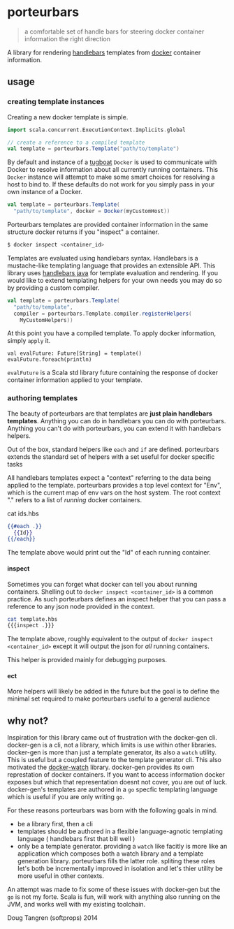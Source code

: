 # porteurbars

> a comfortable set of handle bars for steering docker container information the right direction

A library for rendering [handlebars](http://handlebarsjs.com/) templates from [docker](https://www.docker.com/) container information.

## usage

### creating template instances

Creating a new docker template is simple. 

```scala
import scala.concurrent.ExecutionContext.Implicits.global

// create a reference to a compiled template
val template = porteurbars.Template("path/to/template")
```

By default and instance of a [tugboat](http://github.com/softprops/tugboat) `Docker` is used to communicate with Docker to resolve 
information about all currently running containers. This `Docker` instance will attempt to make some smart choices for resolving a host to bind to.
If these defaults do not work for you simply pass in your own instance of a Docker.

```scala
val template = porteurbars.Template(
  "path/to/template", docker = Docker(myCustomHost))
```

Porteurbars templates are provided container information in the same structure docker returns if you
"inspect" a container.

```bash
$ docker inspect <container_id>
```

Templates are evaluated using handlebars syntax. Handlebars is a mustache-like templating language that provides an extensible API.
This library uses [handlebars java](http://jknack.github.io/handlebars.java/) for template evaluation and rendering. If you would like to extend
templating helpers for your own needs you may do so by providing a custom compiler.

```scala
val template = porteurbars.Template(
  "path/to/template",
  compiler = porteurbars.Template.compiler.registerHelpers(
    MyCustomHelpers))
```

At this point you have a compiled template. To apply docker information, simply `apply` it.

```
val evalFuture: Future[String] = template()
evalFuture.foreach(println)
```

`evalFuture` is a Scala std library future containing the response of docker container information applied to your template.

### authoring templates

The beauty of porteurbars are that templates are __just plain handlebars templates__. Anything you can do in handlebars you can do with porteurbars.
Anything you can't do with porteurbars, you can extend it with handlebars helpers.

Out of the box, standard helpers like `each` and `if` are defined. porteurbars extends the standard set of helpers with a set useful for docker specific tasks

All handlebars templates expect a "context" referring to the data being applied to the template. porteurbars provides a top level context for "Env",
which is the current map of env vars on the host system. The root context "." refers to a list of _running_ docker containers.

cat ids.hbs

```handlebars
{{#each .}}
  {{Id}}
{{/each}}
```

The template above would print out the "Id" of each running container.

#### inspect

Sometimes you can forget what docker can tell you about running containers. Shelling out to `docker inspect <container_id>` is a common practice. As
such porteurbars defines an inspect helper that you can pass a reference to any json node provided in the context.

```bash
cat template.hbs
{{{inspect .}}}
```

The template above, roughly equivalent to the output of `docker inspect <container_id>` except it will output the json for _all_ running containers.

This helper is provided mainly for debugging purposes.


#### ect

More helpers will likely be added in the future but the goal is to define the minimal set required to make porteurbars useful to a general audience

## why not?

Inspiration for this library came out of frustration with the docker-gen cli. docker-gen is a cli, not a library, which limits is use within other libraries.
docker-gen is more than just a template generator, its also a `watch` utility. This is useful but a coupled feature to the template generator cli. This also motivated the [docker-watch](github.com/softprops/docker-watch) library. docker-gen provides its own represtation of docker containers. If you want to access information docker exposes but which that representation doesnt not cover, you are out of luck. docker-gen's templates are authored in a `go` specfic templating language which is useful if you are only writing `go`. 

For these reasons porteurbars was born with the following goals in mind.

- be a library first, then a cli
- templates should be authored in a flexible language-agnotic templating language ( handlebars first that bill well )
- only be a template generator. providing a `watch` like facitly is more like an application which composes both a watch library and a template generation library. porteurbars fills the latter role. spliting these roles let's both be incrementally improved in isolation and let's thier utility be more useful in
other contexts.

An attempt was made to fix some of these issues with docker-gen but the `go` is not my forte. Scala is fun, will work with anything also running on the JVM, and works well with my existing toolchain.

Doug Tangren (softprops) 2014
